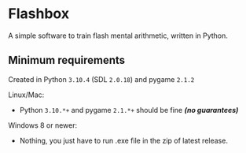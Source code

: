 # Flashbox
A simple software to train flash mental arithmetic, written in Python.

## Minimum requirements
Created in Python `3.10.4` (SDL `2.0.18`) and pygame `2.1.2`

Linux/Mac:
  - Python `3.10.*+` and pygame `2.1.*+` should be fine ***(no guarantees)***

Windows 8 or newer:
  - Nothing, you just have to run .exe file in the zip of latest release.
